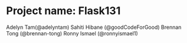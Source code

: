 # Project name: Flask131


Adelyn Tam(@adelyntam)
Sahiti Hibane (@goodCodeForGood)
Brennan Tong (@brennan-tong)
Ronny Ismael (@ronnyismael1)
